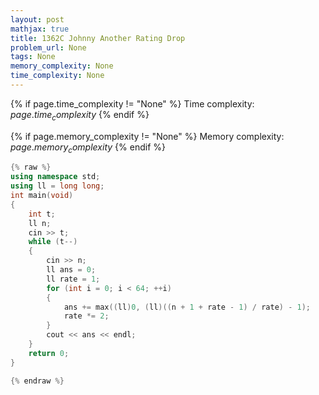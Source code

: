 ```yaml
---
layout: post
mathjax: true
title: 1362C Johnny Another Rating Drop
problem_url: None
tags: None
memory_complexity: None
time_complexity: None
---
```




{% if page.time_complexity != "None" %}
Time complexity: ${{ page.time_complexity }}$
{% endif %}

{% if page.memory_complexity != "None" %}
Memory complexity: ${{ page.memory_complexity }}$
{% endif %}

```cpp
{% raw %}
using namespace std;
using ll = long long;
int main(void)
{
    int t;
    ll n;
    cin >> t;
    while (t--)
    {
        cin >> n;
        ll ans = 0;
        ll rate = 1;
        for (int i = 0; i < 64; ++i)
        {
            ans += max((ll)0, (ll)((n + 1 + rate - 1) / rate) - 1);
            rate *= 2;
        }
        cout << ans << endl;
    }
    return 0;
}

{% endraw %}
```